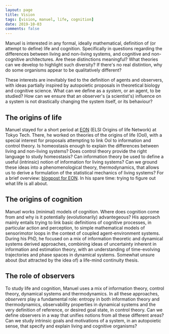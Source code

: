 ```yaml
---
layout: page
title: Vision
tags: [vision, manuel, life, cognition]
date: 2019-10-03
comments: false
---
```


Manuel is interested in any formal, ideally mathematical, definition of (or attempt to define) life and cognition. Specifically in questions regarding the differences between living and non-living systems, and cognitive and non-cognitive architectures. Are these distinctions meaningful? What theories can we develop to highlight such diversity? If there's no real distintion, why do some organisms appear to be qualitatively different?

These interests are inevitably tied to the definition of agents and observers, with ideas partially inspired by autopoietic proposals in theoretical biology and cognitive science. What can we define as a *system*, or an agent, to be studied? How can we ensure that an observer's (a scientist's) influence on a system is not drastically changing the system itself, or its behaviour?


## The origins of life
Manuel stayed for a short period at [EON](http://eon.elsi.jp/) (ELSI Origins of life Network) at Tokyo Tech. There, he worked on theories of the origins of life (Ool), with a special interest for proposals attempting to link Ool to information and control theory. Is homeostasis enough to explain the differences between living and non-living systems? Does control theory provide the right language to study homeostasis? Can information theory be used to define a useful (intrinsic) notion of information for living systems? Can we ground these ideas into a phenomenological theory, thermodynamics, that allows us to derive a formulation of the statistical mechanics of living systems? For a brief overview: [blogpost for EON](http://eon.elsi.jp/information-and-regulation-at-the-origins-of-life/). In his spare time: trying to figure out what life is all about.

## The origins of cognition
Manuel works (minimal) models of cognition. Where does cognition come from and why is it potentially (evolutionarily) advantegeous? His approach mainly entails trying to link basic definitions of cognitive processes, in particular action and perception, to simple mathematical models of sensorimotor loops in the context of coupled agent-environment systems. During his PhD, he focused on a mix of information theoretic and dynamical systems derived approaches, combining ideas of uncertainty inherent in information and estimation theory, with an understanding of time-evolving trajectories and phase spaces in dynamical systems. Somewhat unsure about (but attracted by the idea of) a life-mind continuity thesis.

## The role of observers
To study life and cognition, Manuel uses a mix of information theory, control theory, dynamical systems and thermodynamics. In all these approaches, *observers* play a fundamental role: entropy in both information theory and thermodynamics, observability properties in dynamical systems and the very definition of reference, or desired goal state, in control theory. Can we define observers in a way that unifies notions from all these different areas? Can we study intrinsic goals and motivations of a system, in an autopoietic sense, that specify and explain living and cognitive organisms?
